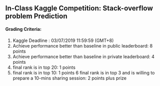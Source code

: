 
## In-Class Kaggle Competition: Stack-overflow problem Prediction 

#### Grading Criteria:

1. Kaggle Deadline : 03/07/2019 11:59:59 (GMT+8)
2. Achieve performance better than baseline in public leaderboard: 8 points
3. Achieve performance better than baseline in private leaderboard: 4 points
4. final rank is in top 20: 1 points
5. final rank is in top 10: 1 points
6  final rank is in top 3 and is willing to prepare a 10-mins sharing session: 2 points plus prize
